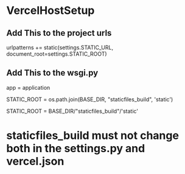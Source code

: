 # VercelHostSetup

## Add This to the project urls
urlpatterns += static(settings.STATIC_URL, document_root=settings.STATIC_ROOT)

## Add This to the wsgi.py
app = application

STATIC_ROOT = os.path.join(BASE_DIR, "staticfiles_build", 'static')

STATIC_ROOT = BASE_DIR/"staticfiles_build"/'static'


# staticfiles_build must not change both in the settings.py and vercel.json
